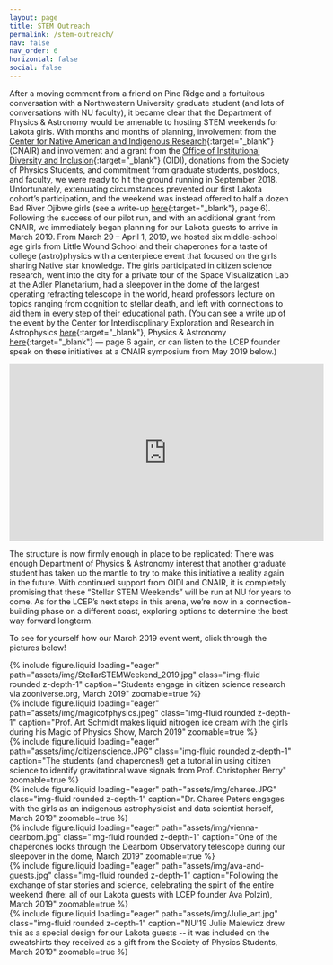 ```yaml
---
layout: page
title: STEM Outreach
permalink: /stem-outreach/
nav: false
nav_order: 6
horizontal: false
social: false
---
```


After a moving comment from a friend on Pine Ridge and a fortuitous conversation with a Northwestern University graduate student (and lots of conversations with NU faculty), it became clear that the Department of Physics & Astronomy would be amenable to hosting STEM weekends for Lakota girls. With months and months of planning, involvement from the [Center for Native American and Indigenous Research](https://cnair.northwestern.edu){:target="_blank"} (CNAIR) and involvement and a grant from the [Office of Institutional Diversity and Inclusion](https://northwestern.edu/diversity/){:target="_blank"} (OIDI), donations from the Society of Physics Students, and commitment from graduate students, postdocs, and faculty, we were ready to hit the ground running in September 2018. Unfortunately, extenuating circumstances prevented our first Lakota cohort’s participation, and the weekend was instead offered to half a dozen Bad River Ojibwe girls (see a write-up [here](https://physics.northwestern.edu/about/department-newsletter/2018-fall-dimensions.pdf){:target="_blank"}, page 6). Following the success of our pilot run, and with an additional grant from CNAIR, we immediately began planning for our Lakota guests to arrive in March 2019. From March 29 – April 1, 2019,  we hosted six middle-school age girls from Little Wound School and their chaperones for a taste of college (astro)physics with a centerpiece event that focused on the girls sharing Native star knowledge. The girls participated in citizen science research, went into the city for a private tour of the Space Visualization Lab at the Adler Planetarium, had a sleepover in the dome of the largest operating refracting telescope in the world, heard professors lecture on topics ranging from cognition to stellar death, and left with connections to aid them in every step of their educational path. (You can see a write up of the event by the Center for Interdiscplinary Exploration and Research in Astrophysics [here](https://ciera.northwestern.edu/2019/05/28/lakota-stellar-stem-weekend/){:target="_blank"}, Physics & Astronomy [here](https://physics.northwestern.edu/about/department-newsletter/2019-spring-dimensions.pdf){:target="_blank"} — page 6 again,  or can listen to the LCEP founder speak on these initiatives at a CNAIR symposium from May 2019 below.)

<iframe width="560" height="315" src="https://www.youtube.com/embed/LYu68FY-9XU?si=fINaWx7WcvRGJgVs&amp;start=1001" title="YouTube video player" frameborder="0" allow="accelerometer; autoplay; clipboard-write; encrypted-media; gyroscope; picture-in-picture; web-share" referrerpolicy="strict-origin-when-cross-origin" allowfullscreen></iframe>

The structure is now firmly enough in place to be replicated: There was enough Department of Physics & Astronomy interest that another graduate student has taken up the mantle to try to make this initiative a reality again in the future. With continued support from OIDI and CNAIR, it is completely promising that these “Stellar STEM Weekends” will be run at NU for years to come. As for the LCEP’s next steps in this arena, we’re now in a connection-building phase on a different coast, exploring options to determine the best way forward longterm.

<!-- **In the meantime, with COVID-19 forcing all of our hands into virtual programming, we will be running a joint Yale-Northwestern Stellar STEM Weekend over Zoom, March 19-21, 2021. A unique opportunity, serving as a silver lining during a difficult period, we welcome pre-registration from Native youth in their freshman, sophomore, or junior year of high school. There is no cost to participate. To sign up, please fill out the form here:** -->

<!-- **Details will be sent out to enrolled participants as the weekend nears.** -->

To see for yourself how our March 2019 event went, click through the pictures below!

<!-- IMAGES HERE -->

<div class="row mt-3">
    <div class="col-sm mt-3 mt-md-0">
        {% include figure.liquid loading="eager" path="assets/img/StellarSTEMWeekend_2019.jpg" class="img-fluid rounded z-depth-1" caption="Students engage in citizen science research via zooniverse.org, March 2019" zoomable=true %}
    </div>
    <div class="col-sm mt-3 mt-md-0">
        {% include figure.liquid loading="eager" path="assets/img/magicofphysics.jpeg" class="img-fluid rounded z-depth-1" caption="Prof. Art Schmidt makes liquid nitrogen ice cream with the girls during his Magic of Physics Show, March 2019" zoomable=true %}
    </div>
    <div class="col-sm mt-3 mt-md-0">
        {% include figure.liquid loading="eager" path="assets/img/citizenscience.JPG" class="img-fluid rounded z-depth-1" caption="The students (and chaperones!) get a tutorial in using citizen science to identify gravitational wave signals from Prof. Christopher Berry" zoomable=true %}
    </div>
</div>

<div class="row mt-3">
    <div class="col-sm mt-3 mt-md-0">
        {% include figure.liquid loading="eager" path="assets/img/charee.JPG" class="img-fluid rounded z-depth-1" caption="Dr. Charee Peters engages with the girls as an indigenous astrophysicist and data scientist herself, March 2019" zoomable=true %}
    </div>
    <div class="col-sm mt-3 mt-md-0">
        {% include figure.liquid loading="eager" path="assets/img/vienna-dearborn.jpg" class="img-fluid rounded z-depth-1" caption="One of the chaperones looks through the Dearborn Observatory telescope during our sleepover in the dome, March 2019" zoomable=true %}
    </div>
    <div class="col-sm mt-3 mt-md-0">
        {% include figure.liquid loading="eager" path="assets/img/ava-and-guests.jpg" class="img-fluid rounded z-depth-1" caption="Following the exchange of star stories and science, celebrating the spirit of the entire weekend (here: all of our Lakota guests with LCEP founder Ava Polzin), March 2019" zoomable=true %}
    </div>
    <div class="col-sm mt-3 mt-md-0">
        {% include figure.liquid loading="eager" path="assets/img/Julie_art.jpg" class="img-fluid rounded z-depth-1" caption="NU'19 Julie Malewicz drew this as a special design for our Lakota guests -- it was included on the sweatshirts they received as a gift from the Society of Physics Students, March 2019" zoomable=true %}
    </div>
</div>

